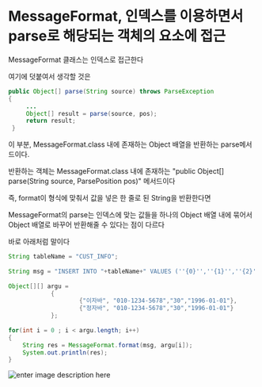 # MessageFormat, 인덱스를 이용하면서 parse로 해당되는 객체의 요소에 접근

MessageFormat 클래스는 인덱스로 접근한다

여기에 덧붙여서 생각할 것은 
~~~java
public Object[] parse(String source) throws ParseException 
{
     ... 
     Object[] result = parse(source, pos);
     return result;       
 }

~~~

이 부분,  MessageFormat.class 내에 존재하는 Object 배열을 반환하는 parse메서드이다.

반환하는 객체는 MessageFormat.class 내에 존재하는 "public Object[] parse(String source, ParsePosition pos)" 메서드이다

즉, format이 형식에 맞춰서 값을 넣은 한 줄로 된 String을 반환한다면

MessageFormat의 parse는
인덱스에 맞는 값들을 하나의 Object 배열 내에 묶어서 Object 배열로 바꾸어 반환해줄 수 있다는 점이 다르다

바로 아래처럼 말이다
~~~java
String tableName = "CUST_INFO";
		
String msg = "INSERT INTO "+tableName+" VALUES (''{0}'',''{1}'',''{2}'',''{3}'')";
		
Object[][] argu =
			{
					{"이자바", "010-1234-5678","30","1996-01-01"},
					{"정자바", "010-1234-5678","30","1996-01-01"}
			};
		
for(int i = 0 ; i < argu.length; i++)
{
	String res = MessageFormat.format(msg, argu[i]);
	System.out.println(res);
}

~~~

![enter image description here](https://github.com/hy6219/TIL-Today-I-Learned-/blob/main/JAVA/Calendar_Date/MessageFormat-parse%20%EB%A9%94%EC%84%9C%EB%93%9C.PNG?raw=true)
